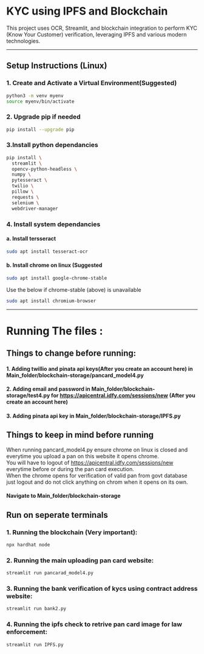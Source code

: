 # KYC using IPFS and Blockchain

This project uses OCR, Streamlit, and blockchain integration to perform KYC (Know Your Customer) verification, leveraging IPFS and various modern technologies.

---

## Setup Instructions (Linux)

### 1. Create and Activate a Virtual Environment(Suggested)

```bash
python3 -m venv myenv
source myenv/bin/activate
```

### 2. Upgrade pip if needed 
```bash
pip install --upgrade pip
```

### 3.Install python dependancies
```bash
pip install \
  streamlit \
  opencv-python-headless \
  numpy \
  pytesseract \
  twilio \
  pillow \
  requests \
  selenium \
  webdriver-manager
```
### 4. Install system dependancies
#### a. Install tersseract
```bash
sudo apt install tesseract-ocr
```
#### b. Install chrome on linux (Suggested
```bash
sudo apt install google-chrome-stable
```
Use the below if chrome-stable (above) is unavailable
```bash
sudo apt install chromium-browser

```

---

# Running The files :

## Things to change before running:
#### 1. Adding twillio and pinata api keys(After you create an account here) in Main_folder/blockchain-storage/pancard_model4.py
#### 2. Adding email and password in Main_folder/blockchain-storage/test4.py for https://apicentral.idfy.com/sessions/new (After you create an account here)
#### 3. Adding pinata api key in Main_folder/blockchain-storage/IPFS.py  

## Things to keep in mind before running
When running pancard_model4.py ensure chrome on linux is closed and everytime you upload a pan on this website it opens chrome.  
You will have to logout of https://apicentral.idfy.com/sessions/new everytime before or during the pan card execution.  
When the chrome opens for verification of valid pan from govt database just logout and do not click anything on chrom when it opens on its own.  

#### Navigate to Main_folder/blockchain-storage
## Run on seperate terminals 
### 1. Running the blockchain (Very important):
```bash
npx hardhat node
```
### 2. Running the main uploading pan card website:
```bash
streamlit run pancarad_model4.py
```
### 3. Running the bank verification of kycs using contract address website:
```bash
streamlit run bank2.py
```
### 4. Running the ipfs check to retrive pan card image for law enforcement:
```bash
streamlit run IPFS.py
```
